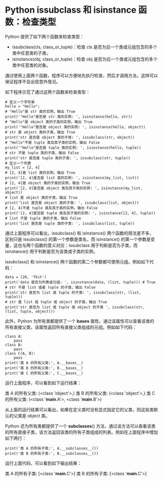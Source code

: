 # Python issubclass 和 isinstance 函数：检查类型

Python 提供了如下两个函数来检查类型：

*   issubclass(cls, class_or_tuple)：检查 cls 是否为后一个类或元组包含的多个类中任意类的子类。
*   isinstance(obj, class_or_tuple)：检查 obj 是否为后一个类或元组包含的多个类中任意类的对象。

通过使用上面两个函数，程序可以方便地先执行检查，然后才调用方法，这样可以保证程序不会出现意外情况。

如下程序示范了通过这两个函数来检查类型：

```
# 定义一个字符串
hello = "Hello";
# "Hello"是 str 类的实例，输出 True
print('"Hello"是否是 str 类的实例: ', isinstance(hello, str))
# "Hello"是 object 类的子类的实例，输出 True
print('"Hello"是否是 object 类的实例: ', isinstance(hello, object))
# str 是 object 类的子类，输出 True
print('str 是否是 object 类的子类: ', issubclass(str, object))
# "Hello"不是 tuple 类及其子类的实例，输出 False
print('"Hello"是否是 tuple 类的实例: ', isinstance(hello, tuple))
# str 不是 tuple 类的子类，输出 False
print('str 是否是 tuple 类的子类: ', issubclass(str, tuple))
# 定义一个列表
my_list = [2, 4]
# [2, 4]是 list 类的实例，输出 True
print('[2, 4]是否是 list 类的实例: ', isinstance(my_list, list))
# [2, 4]是 object 类的子类的实例，输出 True
print('[2, 4]是否是 object 类及其子类的实例: ', isinstance(my_list, object))
# list 是 object 类的子类，输出 True
print('list 是否是 object 类的子类: ', issubclass(list, object))
# [2, 4]不是 tuple 类及其子类的实例，输出 False
print('[2, 4]是否是 tuple 类及其子类的实例: ', isinstance([2, 4], tuple))
# list 不是 tuple 类的子类，输出 False
print('list 是否是 tuple 类的子类: ', issubclass(list, tuple))
```

通过上面程序可以看出，issubclass() 和 isinstance() 两个函数的用法差不多，区别只是 issubclass() 的第一个参数是类名，而 isinstance() 的第一个参数是变量，这也与两个函数的意义对应：issubclass 用于判断是否为子类，而 isinstance() 用于判断是否为该类或子类的实例。

issubclass() 和 isinstance() 两个函数的第二个参数都可使用元组。例如如下代码：

```
data = (20, 'fkit')
print('data 是否为列表或元组: ', isinstance(data, (list, tuple))) # True
# str 不是 list 或者 tuple 的子类，输出 False
print('str 是否为 list 或 tuple 的子类: ', issubclass(str, (list, tuple)))
# str 是 list 或 tuple 或 object 的子类，输出 True
print('str 是否为 list 或 tuple 或 object 的子类 ', issubclass(str, (list, tuple, object)))
```

此外，Python 为所有类都提供了一个 __bases__ 属性，通过该属性可以查看该类的所有直接父类，该属性返回所有直接父类组成的元组。例如如下代码：

```
class A:
    pass
class B:
    pass
class C(A, B):
    pass
print('类 A 的所有父类:', A.__bases__)
print('类 B 的所有父类:', B.__bases__)
print('类 C 的所有父类:', C.__bases__)
```

运行上面程序，可以看到如下运行结果：

类 A 的所有父类: (<class 'object'>,)
类 B 的所有父类: (<class 'object'>,)
类 C 的所有父类: (<class '__main__.A'>, <class '__main__.B'>)

从上面的运行结果可以看出，如果在定义类时没有显式指定它的父类，则这些类默认的父类是 object 类。

Python 还为所有类都提供了一个 __subclasses__() 方法，通过该方法可以查看该类的所有直接子类，该方法返回该类的所有子类组成的列表。例如在上面程序中增加如下两行：

```
print('类 A 的所有子类:', A.__subclasses__())
print('类 B 的所有子类:', B.__subclasses__())
```

运行上面代码，可以看到如下输出结果：

类 A 的所有子类: [<class '__main__.C'>]
类 B 的所有子类: [<class '__main__.C'>]